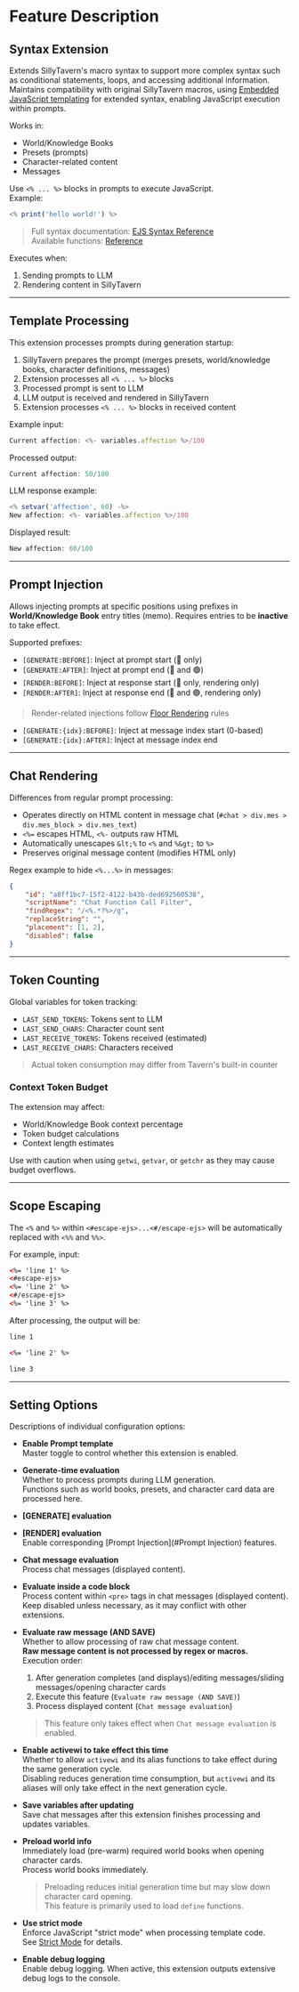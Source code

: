 # Feature Description

## Syntax Extension

Extends SillyTavern's macro syntax to support more complex syntax such as conditional statements, loops, and accessing additional information. Maintains compatibility with original SillyTavern macros, using [Embedded JavaScript templating](https://ejs.co/) for extended syntax, enabling JavaScript execution within prompts.

Works in:
- World/Knowledge Books
- Presets (prompts)
- Character-related content
- Messages

Use `<% ... %>` blocks in prompts to execute JavaScript.  
Example:
```javascript
<% print('hello world!') %>
```

> Full syntax documentation: [EJS Syntax Reference](https://github.com/mde/ejs/blob/main/docs/syntax.md)  
> Available functions: [Reference](reference_cn.md)

Executes when:
1. Sending prompts to LLM
2. Rendering content in SillyTavern

---

## Template Processing

This extension processes prompts during generation startup:
1. SillyTavern prepares the prompt (merges presets, world/knowledge books, character definitions, messages)
2. Extension processes all `<% ... %>` blocks
3. Processed prompt is sent to LLM
4. LLM output is received and rendered in SillyTavern
5. Extension processes `<% ... %>` blocks in received content

Example input:
```javascript
Current affection: <%- variables.affection %>/100
```
Processed output:
```javascript
Current affection: 50/100
```

LLM response example:
```javascript
<% setvar('affection', 60) -%>
New affection: <%- variables.affection %>/100
```
Displayed result:
```javascript
New affection: 60/100
```

---

## Prompt Injection

Allows injecting prompts at specific positions using prefixes in **World/Knowledge Book** entry titles (memo). Requires entries to be **inactive** to take effect.

Supported prefixes:
- `[GENERATE:BEFORE]`: Inject at prompt start (🔵 only)
- `[GENERATE:AFTER]`: Inject at prompt end (🔵 and 🟢)
- `[RENDER:BEFORE]`: Inject at response start (🔵 only, rendering only)
- `[RENDER:AFTER]`: Inject at response end (🔵 and 🟢, rendering only)

> Render-related injections follow [Floor Rendering](#floor-rendering) rules

- `[GENERATE:{idx}:BEFORE]`: Inject at message index start (0-based)
- `[GENERATE:{idx}:AFTER]`: Inject at message index end

---

## Chat Rendering

Differences from regular prompt processing:
- Operates directly on HTML content in message chat (`#chat > div.mes > div.mes_block > div.mes_text`)
- `<%=` escapes HTML, `<%-` outputs raw HTML
- Automatically unescapes `&lt;%` to `<%` and `%&gt;` to `%>`
- Preserves original message content (modifies HTML only)

Regex example to hide `<%...%>` in messages:
```json
{
    "id": "a8ff1bc7-15f2-4122-b43b-ded692560538",
    "scriptName": "Chat Function Call Filter",
    "findRegex": "/<%.*?%>/g",
    "replaceString": "",
    "placement": [1, 2],
    "disabled": false
}
```

---

## Token Counting

Global variables for token tracking:
- `LAST_SEND_TOKENS`: Tokens sent to LLM
- `LAST_SEND_CHARS`: Character count sent
- `LAST_RECEIVE_TOKENS`: Tokens received (estimated)
- `LAST_RECEIVE_CHARS`: Characters received

> Actual token consumption may differ from Tavern's built-in counter

### Context Token Budget
The extension may affect:
- World/Knowledge Book context percentage
- Token budget calculations
- Context length estimates

Use with caution when using `getwi`, `getvar`, or `getchr` as they may cause budget overflows.

---

## Scope Escaping

The `<%` and `%>` within `<#escape-ejs>...<#/escape-ejs>` will be automatically replaced with `<%%` and `%%>`.

For example, input:

```html
<%= 'line 1' %>
<#escape-ejs>
<%= 'line 2' %>
<#/escape-ejs>
<%= 'line 3' %>
```

After processing, the output will be:

```html
line 1

<%= 'line 2' %>

line 3
```

---

## Setting Options

Descriptions of individual configuration options:

- **Enable Prompt template**  
  Master toggle to control whether this extension is enabled.

- **Generate-time evaluation**  
  Whether to process prompts during LLM generation.  
  Functions such as world books, presets, and character card data are processed here.

- **[GENERATE] evaluation**  
- **[RENDER] evaluation**  
  Enable corresponding [Prompt Injection](#Prompt Injection) features.

- **Chat message evaluation**  
  Process chat messages (displayed content).

- **Evaluate inside a code block**  
  Process content within `<pre>` tags in chat messages (displayed content).  
  Keep disabled unless necessary, as it may conflict with other extensions.

- **Evaluate raw message (AND SAVE)**  
  Whether to allow processing of raw chat message content.  
  **Raw message content is not processed by regex or macros.**  
  Execution order:  
  1. After generation completes (and displays)/editing messages/sliding messages/opening character cards  
  2. Execute this feature (`Evaluate raw message (AND SAVE)`)  
  3. Process displayed content (`Chat message evaluation`)  

  > This feature only takes effect when `Chat message evaluation` is enabled.

- **Enable activewi to take effect this time**  
  Whether to allow `activewi` and its alias functions to take effect during the same generation cycle.  
  Disabling reduces generation time consumption, but `activewi` and its aliases will only take effect in the next generation cycle.

- **Save variables after updating**  
  Save chat messages after this extension finishes processing and updates variables.

- **Preload world info**  
  Immediately load (pre-warm) required world books when opening character cards.  
  Process world books immediately.  

  > Preloading reduces initial generation time but may slow down character card opening.  
  > This feature is primarily used to load `define` functions.

- **Use strict mode**  
  Enforce JavaScript "strict mode" when processing template code.  
  See [Strict Mode](https://developer.mozilla.org/en-US/docs/Web/JavaScript/Reference/Strict_mode) for details.

- **Enable debug logging**  
  Enable debug logging. When active, this extension outputs extensive debug logs to the console.